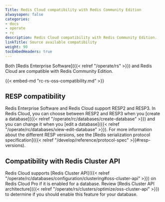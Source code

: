 ```yaml
---
Title: Redis Cloud compatibility with Redis Community Edition
alwaysopen: false
categories:
- docs
- operate
- rc
description: Redis Cloud compatibility with Redis Community Edition.
linkTitle: Source available compatibility
weight: 90
tocEmbedHeaders: true
---
```


Both [Redis Enterprise Software]({{< relref "/operate/rs" >}}) and Redis Cloud are compatible with Redis Community Edition.

{{< embed-md "rc-rs-oss-compatibility.md"  >}}

## RESP compatibility

Redis Enterprise Software and Redis Cloud support RESP2 and RESP3. In Redis Cloud, you can choose between RESP2 and RESP3 when you [create a database]({{< relref "/operate/rc/databases/create-database" >}}) and you can change it when you [edit a database]({{< relref "/operate/rc/databases/view-edit-database" >}}). For more information about the different RESP versions, see the [Redis serialization protocol specification]({{< relref "/develop/reference/protocol-spec" >}}#resp-versions).

## Compatibility with Redis Cluster API

Redis Cloud supports [Redis Cluster API]({{< relref "/operate/rc/databases/configuration/clustering#oss-cluster-api" >}}) on Redis Cloud Pro if it is enabled for a database. Review [Redis Cluster API architecture]({{< relref "/operate/rs/clusters/optimize/oss-cluster-api" >}}) to determine if you should enable this feature for your database.